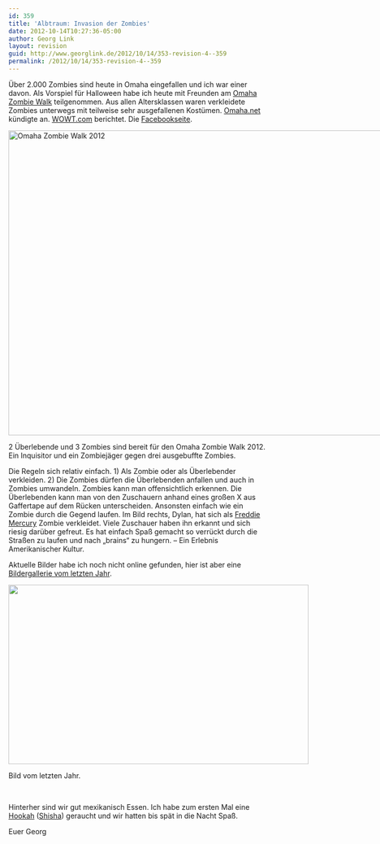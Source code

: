 ```yaml
---
id: 359
title: 'Albtraum: Invasion der Zombies'
date: 2012-10-14T10:27:36-05:00
author: Georg Link
layout: revision
guid: http://www.georglink.de/2012/10/14/353-revision-4--359
permalink: /2012/10/14/353-revision-4--359
---
```

Über 2.000 Zombies sind heute in Omaha eingefallen und ich war einer davon. Als Vorspiel für Halloween habe ich heute mit Freunden am <a href="http://www.zombiewalkomaha.com/" title="Offizielle Omaha Zombie Walk Webseite" target="_blank">Omaha Zombie Walk</a> teilgenommen. Aus allen Altersklassen waren verkleidete Zombies unterwegs mit teilweise sehr ausgefallenen Kostümen. <a href="http://omaha.net/omaha-zombie-walk" target="_blank">Omaha.net</a> kündigte an. <a href="http://www.wowt.com/news/headlines/Fun-Fundraiser-Zombies-Walk-Through-Neighborhood-174055081.html?ref=081" target="_blank">WOWT.com</a> berichtet. Die <a href="https://www.facebook.com/omahazombiewalk" target="_blank">Facebookseite</a>.

<div id="attachment_354" style="width: 810px" class="wp-caption aligncenter">
  <a href="http://www.georglink.de/media/2012/10/2012-10-13_Zombiewalk.jpg"><img aria-describedby="caption-attachment-354" loading="lazy" src="http://www.georglink.de/media/2012/10/2012-10-13_Zombiewalk.jpg" alt="Omaha Zombie Walk 2012" title="2012-10-13_Zombiewalk" width="800" height="600" class="size-full wp-image-354" srcset="http://www.georglink.de/media/2012/10/2012-10-13_Zombiewalk.jpg 800w, http://www.georglink.de/media/2012/10/2012-10-13_Zombiewalk-300x225.jpg 300w" sizes="(max-width: 800px) 100vw, 800px" /></a>
  
  <p id="caption-attachment-354" class="wp-caption-text">
    2 Überlebende und 3 Zombies sind bereit für den Omaha Zombie Walk 2012.<br />Ein Inquisitor und ein Zombiejäger gegen drei ausgebuffte Zombies.
  </p>
</div>

Die Regeln sich relativ einfach. 1) Als Zombie oder als Überlebender verkleiden. 2) Die Zombies dürfen die Überlebenden anfallen und auch in Zombies umwandeln. Zombies kann man offensichtlich erkennen. Die Überlebenden kann man von den Zuschauern anhand eines großen X aus Gaffertape auf dem Rücken unterscheiden. Ansonsten einfach wie ein Zombie durch die Gegend laufen. Im Bild rechts, Dylan, hat sich als <a href="http://de.wikipedia.org/wiki/Freddie_Mercury" target="_blank">Freddie Mercury</a> Zombie verkleidet. Viele Zuschauer haben ihn erkannt und sich riesig darüber gefreut. Es hat einfach Spaß gemacht so verrückt durch die Straßen zu laufen und nach „brains“ zu hungern. – Ein Erlebnis Amerikanischer Kultur.

Aktuelle Bilder habe ich noch nicht online gefunden, hier ist aber eine <a href="https://plus.google.com/photos/118124983589200005543/albums/5666477772716047393?banner=pwa" title="Ein Eindruck vom Zombie Walk" target="_blank">Bildergallerie vom letzten Jahr</a>.

<div id="attachment_355" style="width: 601px" class="wp-caption aligncenter">
  <a href="https://plus.google.com/photos/118124983589200005543/albums/5691609234512357169"><img aria-describedby="caption-attachment-355" loading="lazy" src="http://www.georglink.de/media/2012/10/ZombeWalk2011.jpg" alt="" title="ZombeWalk2011" width="591" height="353" class="size-full wp-image-355" srcset="http://www.georglink.de/media/2012/10/ZombeWalk2011.jpg 591w, http://www.georglink.de/media/2012/10/ZombeWalk2011-300x179.jpg 300w" sizes="(max-width: 591px) 100vw, 591px" /></a>
  
  <p id="caption-attachment-355" class="wp-caption-text">
    Bild vom letzten Jahr.
  </p>
</div>

&nbsp;

Hinterher sind wir gut mexikanisch Essen. Ich habe zum ersten Mal eine <a href="http://en.wikipedia.org/wiki/Hookah" target="_blank">Hookah</a> (<a href="http://de.wikipedia.org/wiki/Shisha" target="_blank">Shisha</a>) geraucht und wir hatten bis spät in die Nacht Spaß. 

Euer Georg